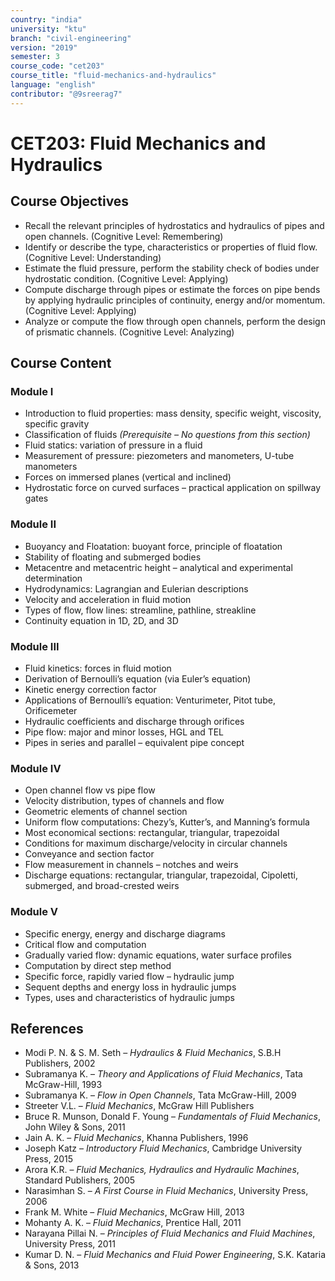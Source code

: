 ```yaml
---
country: "india"
university: "ktu"
branch: "civil-engineering"
version: "2019"
semester: 3
course_code: "cet203"
course_title: "fluid-mechanics-and-hydraulics"
language: "english"
contributor: "@9sreerag7"
---
```


# CET203: Fluid Mechanics and Hydraulics

## Course Objectives

* Recall the relevant principles of hydrostatics and hydraulics of pipes and open channels. (Cognitive Level: Remembering)  
* Identify or describe the type, characteristics or properties of fluid flow. (Cognitive Level: Understanding)  
* Estimate the fluid pressure, perform the stability check of bodies under hydrostatic condition. (Cognitive Level: Applying)  
* Compute discharge through pipes or estimate the forces on pipe bends by applying hydraulic principles of continuity, energy and/or momentum. (Cognitive Level: Applying)  
* Analyze or compute the flow through open channels, perform the design of prismatic channels. (Cognitive Level: Analyzing)  

## Course Content

### Module I

* Introduction to fluid properties: mass density, specific weight, viscosity, specific gravity  
* Classification of fluids *(Prerequisite – No questions from this section)*  
* Fluid statics: variation of pressure in a fluid  
* Measurement of pressure: piezometers and manometers, U-tube manometers  
* Forces on immersed planes (vertical and inclined)  
* Hydrostatic force on curved surfaces – practical application on spillway gates  

### Module II

* Buoyancy and Floatation: buoyant force, principle of floatation  
* Stability of floating and submerged bodies  
* Metacentre and metacentric height – analytical and experimental determination  
* Hydrodynamics: Lagrangian and Eulerian descriptions  
* Velocity and acceleration in fluid motion  
* Types of flow, flow lines: streamline, pathline, streakline  
* Continuity equation in 1D, 2D, and 3D  

### Module III

* Fluid kinetics: forces in fluid motion  
* Derivation of Bernoulli’s equation (via Euler’s equation)  
* Kinetic energy correction factor  
* Applications of Bernoulli’s equation: Venturimeter, Pitot tube, Orificemeter  
* Hydraulic coefficients and discharge through orifices  
* Pipe flow: major and minor losses, HGL and TEL  
* Pipes in series and parallel – equivalent pipe concept  

### Module IV

* Open channel flow vs pipe flow  
* Velocity distribution, types of channels and flow  
* Geometric elements of channel section  
* Uniform flow computations: Chezy’s, Kutter’s, and Manning’s formula  
* Most economical sections: rectangular, triangular, trapezoidal  
* Conditions for maximum discharge/velocity in circular channels  
* Conveyance and section factor  
* Flow measurement in channels – notches and weirs  
* Discharge equations: rectangular, triangular, trapezoidal, Cipoletti, submerged, and broad-crested weirs  

### Module V

* Specific energy, energy and discharge diagrams  
* Critical flow and computation  
* Gradually varied flow: dynamic equations, water surface profiles  
* Computation by direct step method  
* Specific force, rapidly varied flow – hydraulic jump  
* Sequent depths and energy loss in hydraulic jumps  
* Types, uses and characteristics of hydraulic jumps  

## References

* Modi P. N. & S. M. Seth – *Hydraulics & Fluid Mechanics*, S.B.H Publishers, 2002  
* Subramanya K. – *Theory and Applications of Fluid Mechanics*, Tata McGraw-Hill, 1993  
* Subramanya K. – *Flow in Open Channels*, Tata McGraw-Hill, 2009  
* Streeter V.L. – *Fluid Mechanics*, McGraw Hill Publishers  
* Bruce R. Munson, Donald F. Young – *Fundamentals of Fluid Mechanics*, John Wiley & Sons, 2011  
* Jain A. K. – *Fluid Mechanics*, Khanna Publishers, 1996  
* Joseph Katz – *Introductory Fluid Mechanics*, Cambridge University Press, 2015  
* Arora K.R. – *Fluid Mechanics, Hydraulics and Hydraulic Machines*, Standard Publishers, 2005  
* Narasimhan S. – *A First Course in Fluid Mechanics*, University Press, 2006  
* Frank M. White – *Fluid Mechanics*, McGraw Hill, 2013  
* Mohanty A. K. – *Fluid Mechanics*, Prentice Hall, 2011  
* Narayana Pillai N. – *Principles of Fluid Mechanics and Fluid Machines*, University Press, 2011  
* Kumar D. N. – *Fluid Mechanics and Fluid Power Engineering*, S.K. Kataria & Sons, 2013  
